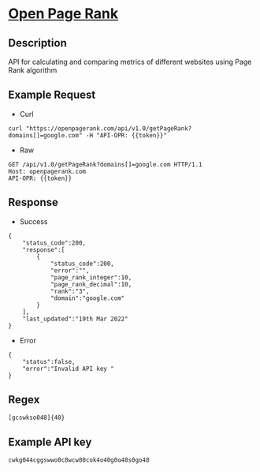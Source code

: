 # [Open Page Rank](https://www.domcop.com/openpagerank/documentation)

## __Description__
API for calculating and comparing metrics of different websites using Page Rank algorithm

## __Example Request__
* Curl
```
curl "https://openpagerank.com/api/v1.0/getPageRank?domains[]=google.com" -H "API-OPR: {{token}}"
```

* Raw
```
GET /api/v1.0/getPageRank?domains[]=google.com HTTP/1.1
Host: openpagerank.com
API-OPR: {{token}}
```

## __Response__
* Success
```
{
    "status_code":200,
    "response":[
        {
            "status_code":200,
            "error":"",
            "page_rank_integer":10,
            "page_rank_decimal":10,
            "rank":"3",
            "domain":"google.com"
        }
    ],
    "last_updated":"19th Mar 2022"
}
```
* Error
```
{
    "status":false,
    "error":"Invalid API key "
}
```
## __Regex__
```
[gcswkso048]{40}
```

## __Example API key__
```
cwkg044cggswwo0c8wcw80cok4o40g0o48s0go48
```
